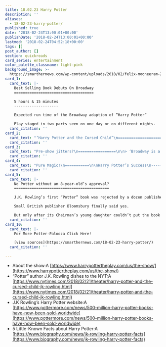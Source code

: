 ```yaml
---
title: 18.02.23 Harry Potter
description: ''
aliases:
  - 18-02-23-harry-potter/
published: true
date: '2018-02-24T13:00:01+00:00'
publishDate: '2018-02-24T13:00:01+00:00'
lastmod: '2018-02-24T04:52:18+00:00'
tags: []
post_author: []
section: quickreads
card_series: entertainment
color_palette_classname: light-pink
background_image: >-
  https://smarthernews.com/wp-content/uploads/2018/02/felix-mooneeram-222805-unsplash-360x360.jpg
card_1:
  card_text: |-
    Best Selling Book Debuts On Broadway
    ====================================

    5 hours & 15 minutes
    --------------------

    Expected run time of the Broadway adaption of “Harry Potter”

    Play staged in two parts seen on one day or on different nights.
  card_citation: ''
card_2:
  card_text: "‘Harry Potter and the Cursed Child”\n====================================\n\n*   Opens April 22nd on Broadway\n*   8th book in series, but 1st ever theatrical production\n*   The play earned a record-breaking 11 Oliver Awards (U.K. version of the Tonys)\n*   NOT a musical but will compete against Disney’s musical adaptation of “Frozen”"
  card_citation: ''
card_3:
  card_text: "Pre-show jitters?\n=================\n\n> ‘Broadway is a scary place.”\n> \n> J.K. Rowling to The New York Times about the challenges of adapting her best selling book series to Broadway, Feb. 21, 2018"
  card_citation: ''
card_4:
  card_text: "Pure Magic!\n===========\n\nHarry Potter’s Success\n----------------------\n\n*   **Best-selling book series in history**\n*   **500M** books sold worldwide\n*   Translated into **80 languages**\n*   **20 years** since first book “Harry Potter and the Sorcerer’s Stone” was published (still the bestseller of the series)"
  card_citation: ''
card_5:
  card_text: |-
    No Potter without an 8-year-old’s approval?
    ===========================================

    J.K. Rowling’s first “Potter” book was rejected by a dozen publishers.

    Small British publisher Bloomsbury finally said yes.

    But only after its Chairman’s young daughter couldn’t put the book down.
  card_citation: ''
card_10:
  card_text: |-
    For More Potter-Palooza Click Here!

    [view sources](https://smarthernews.com/18-02-23-harry-potter/)
  card_citation: ''

---
```

*   About the show:A [https://www.harrypottertheplay.com/us/the-show/](https://www.harrypottertheplay.com/us/the-show/)
*   “Potter” author J.K. Rowling dishes to the NYT:A [https://www.nytimes.com/2018/02/21/theater/harry-potter-and-the-cursed-child-jk-rowling.html](https://www.nytimes.com/2018/02/21/theater/harry-potter-and-the-cursed-child-jk-rowling.html)
*   J.K Rowling’s Harry Potter website:A [https://www.pottermore.com/news/500-million-harry-potter-books-have-now-been-sold-worldwide](https://www.pottermore.com/news/500-million-harry-potter-books-have-now-been-sold-worldwide)
*   5 Little-Known Facts about Harry Potter:A [https://www.biography.com/news/jk-rowling-harry-potter-facts](https://www.biography.com/news/jk-rowling-harry-potter-facts)